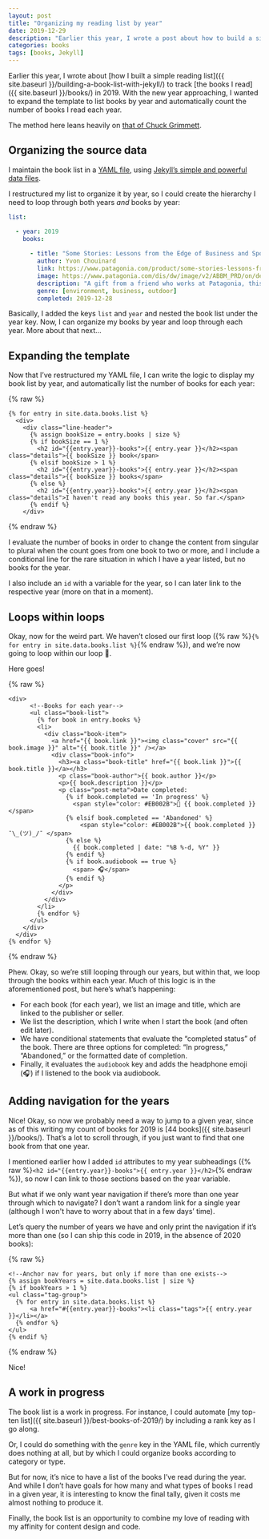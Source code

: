 ```yaml
---
layout: post
title: "Organizing my reading list by year"
date: 2019-12-29
description: "Earlier this year, I wrote a post about how to build a simple book list in Jekyll. In this post, I share how to expand the build to organize posts by year and automatically count the number of books for each year."
categories: books
tags: [books, Jekyll]
---
```


Earlier this year, I wrote about [how I built a simple reading list]({{ site.baseurl }}/building-a-book-list-with-jekyll/) to track [the books I read]({{ site.baseurl }}/books/) in 2019. With the new year approaching, I wanted to expand the template to list books by year and automatically count the number of books I read each year. 

The method here leans heavily on [that of Chuck Grimmett](http://www.cagrimmett.com/development/2019/09/07/reading-list.html).

## Organizing the source data

I maintain the book list in a [YAML file](https://github.com/rentry/rentry.github.io/blob/master/_data/books.yml), using [Jekyll’s simple and powerful data files](https://jekyllrb.com/docs/datafiles/).

I restructured my list to organize it by year, so I could create the hierarchy I need to loop through both years _and_ books by year:

```yaml
list:

  - year: 2019
    books:
      
      - title: "Some Stories: Lessons from the Edge of Business and Sport"
        author: Yvon Chouinard
        link: https://www.patagonia.com/product/some-stories-lessons-from-the-edge-of-business-and-sport-by-yvon-chouinard-hardcover-book-published-by-patagonia/BK805.html
        image: https://www.patagonia.com/dis/dw/image/v2/ABBM_PRD/on/demandware.static/-/Sites-patagonia-master/default/dw6cc96b9a/images/hi-res/BK805_000.jpg?sw=750&sh=750&sm=fit&sfrm=png
        description: "A gift from a friend who works at Patagonia, this hardcover book came autographed by Yvon Chouinard. I've rarely been more excited about a gift. My enthusiasm about the signature was quickly accompanied by adoration of the stories. In an early story, he writes, “All winter I forged gear. For the rest of the year, I continued to lead a counter-culture life on the fringes of society—living on fifty cents a day on a diet of oatmeal, potatoes, and canned cat food; camping all summer in an old incinerator in the abandoned CCC (Civilian Conservation Corps) camp in the Tetons of Wyoming.”"
        genre: [environment, business, outdoor]
        completed: 2019-12-28
```

Basically, I added the keys `list` and `year` and nested the book list under the year key. Now, I can organize my books by year and loop through each year. More about that next...

## Expanding the template

Now that I’ve restructured my YAML file, I can write the logic to display my book list by year, and automatically list the number of books for each year:

{% raw %}
```liquid
{% for entry in site.data.books.list %}
  <div>
    <div class="line-header">
      {% assign bookSize = entry.books | size %}
      {% if bookSize == 1 %}
        <h2 id="{{entry.year}}-books">{{ entry.year }}</h2><span class="details">{{ bookSize }} book</span>
      {% elsif bookSize > 1 %}
        <h2 id="{{entry.year}}-books">{{ entry.year }}</h2><span class="details">{{ bookSize }} books</span>
      {% else %}
        <h2 id="{{entry.year}}-books">{{ entry.year }}</h2><span class="details">I haven't read any books this year. So far.</span>
      {% endif %}
    </div>
```
{% endraw %}

I evaluate the number of books in order to change the content from singular to plural when the count goes from one book to two or more, and I include a conditional line for the rare situation in which I have a year listed, but no books for the year.

I also include an `id` with a variable for the year, so I can later link to the respective year (more on that in a moment).

## Loops within loops

Okay, now for the weird part. We haven’t closed our first loop ({% raw %}`{% for entry in site.data.books.list %}`{% endraw %}), and we’re now going to loop within our loop 🤯.

Here goes!

{% raw %}
```liquid
<div>
      <!--Books for each year-->
      <ul class="book-list">
        {% for book in entry.books %}
        <li>
          <div class="book-item">
            <a href="{{ book.link }}"><img class="cover" src="{{ book.image }}" alt="{{ book.title }}" /></a>
            <div class="book-info">
              <h3><a class="book-title" href="{{ book.link }}">{{ book.title }}</a></h3>
              <p class="book-author">{{ book.author }}</p>
              <p>{{ book.description }}</p>
              <p class="post-meta">Date completed:      
                {% if book.completed == 'In progress' %}
                  <span style="color: #EB002B">📖 {{ book.completed }}</span>
                {% elsif book.completed == 'Abandoned' %}
                    <span style="color: #EB002B">{{ book.completed }} ¯\_(ツ)_/¯ </span>
                {% else %}
                  {{ book.completed | date: "%B %-d, %Y" }}
                {% endif %}
                {% if book.audiobook == true %} 
                  <span> 🎧</span>
                {% endif %} 
              </p>
            </div>
          </div> 
        </li>
        {% endfor %}
      </ul>
    </div>
  </div>
{% endfor %}
```
{% endraw %}

Phew. Okay, so we’re still looping through our years, but within that, we loop through the books within each year. Much of this logic is in the aforementioned post, but here’s what’s happening:

- For each book (for each year), we list an image and title, which are linked to the publisher or seller.
- We list the description, which I write when I start the book (and often edit later).
- We have conditional statements that evaluate the “completed status” of the book. There are three options for completed: “In progress,” “Abandoned,” or the formatted date of completion.
- Finally, it evaluates the `audiobook` key and adds the headphone emoji (🎧) if I listened to the book via audiobook.

## Adding navigation for the years

Nice! Okay, so now we probably need a way to jump to a given year, since as of this writing my count of books for 2019 is [44 books]({{ site.baseurl }}/books/). That’s a lot to scroll through, if you just want to find that one book from that one year.

I mentioned earlier how I added `id` attributes to my year subheadings ({% raw %}`<h2 id="{{entry.year}}-books">{{ entry.year }}</h2>`{% endraw %}), so now I can link to those sections based on the year variable.

But what if we only want year navigation if there’s more than one year through which to navigate? I don’t want a random link for a single year (although I won't have to worry about that in a few days’ time).

Let’s query the number of years we have and only print the navigation if it’s more than one (so I can ship this code in 2019, in the absence of 2020 books):

{% raw %}
```liquid
<!--Anchor nav for years, but only if more than one exists-->
{% assign bookYears = site.data.books.list | size %}
{% if bookYears > 1 %}
<ul class="tag-group">
  {% for entry in site.data.books.list %}
      <a href="#{{entry.year}}-books"><li class="tags">{{ entry.year }}</li></a>
  {% endfor %}  
</ul>
{% endif %}
```
{% endraw %}

Nice!

## A work in progress

The book list is a work in progress. For instance, I could automate [my top-ten list]({{ site.baseurl }}/best-books-of-2019/) by including a rank key as I go along.

Or, I could do something with the `genre` key in the YAML file, which currently does nothing at all, but by which I could organize books according to category or type.

But for now, it’s nice to have a list of the books I’ve read during the year. And while I don’t have goals for how many and what types of books I read in a given year, it is interesting to know the final tally, given it costs me almost nothing to produce it.

Finally, the book list is an opportunity to combine my love of reading with my affinity for content design and code.
